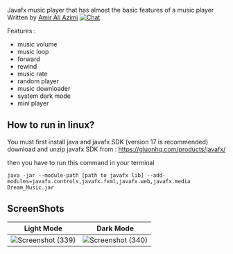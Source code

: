 Javafx music player that has almost the basic features of a music player
Written by [Amir Ali Azimi](https://github.com/AmirAli-AZ)  [![Chat](https://img.shields.io/badge/chat-on%20discord-7289da)](https://discord.gg/UdSrdWeSQP)

Features :
- music volume
- music loop
- forward
- rewind
- music rate
- random player
- music downloader
- system dark mode
- mini player


## How to run in linux?

You must first install java and javafx SDK (version 17 is recommended) 
download and unzip javafx SDK from : https://gluonhq.com/products/javafx/

then you have to run this command in your terminal 

`java -jar --module-path [path to javafx lib] --add-modules=javafx.controls,javafx.fxml,javafx.web,javafx.media Dream_Music.jar`

## ScreenShots

| Light Mode | Dark Mode |
| ---------- | ----------|
| ![Screenshot (339)](https://user-images.githubusercontent.com/84965706/150679742-5c6a2eb2-9cca-4b1d-bed3-21a921f732fc.png) | ![Screenshot (340)](https://user-images.githubusercontent.com/84965706/150679747-91af6612-30d7-461a-a1eb-c90999196730.png)|
